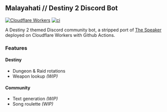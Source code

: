 ## Malayahati // Destiny 2 Discord Bot
[![Cloudflare Workers](https://i.imgur.com/EPXS6Wk.png)](https://workers.cloudflare.com)  [![ci](https://github.com/aadithpm/malayahati-bot/actions/workflows/ci.yaml/badge.svg)](https://github.com/aadithpm/malayahati-bot/actions/workflows/ci.yaml)


A Destiny 2 themed Discord community bot, a stripped port of [The Speaker](https://github.com/aadithpm/speaker-bot) deployed on Cloudflare Workers with Github Actions.


### Features

#### Destiny
- Dungeon & Raid rotations
- Weapon lookup _(WIP)_

#### Community
- Text generation _(WIP)_
- Song roulette _(WIP)_